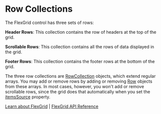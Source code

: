 Row Collections
===============

The FlexGrid control has three sets of rows:

**Header Rows**: This collection contains the row of headers at the top of the grid. 

**Scrollable Rows**: This collection contains all the rows of data displayed in the grid.

**Footer Rows**: This collection contains the footer rows at the bottom of the grid.

The three row collections are [RowCollection](https://www.grapecity.com/wijmo/api/classes/wijmo_grid.rowcollection.html) objects, which extend regular arrays. You may add or remove rows by adding or removing [Row](https://www.grapecity.com/wijmo/api/classes/wijmo_grid.row.html) objects from these arrays. In most cases, however, you won't add or remove scrollable rows, since the grid does that automatically when you set the [itemsSource](https://www.grapecity.com/wijmo/api/classes/wijmo_grid.flexgrid.html#itemssource) property.

[Learn about FlexGrid](https://www.grapecity.com/wijmo/flexgrid-javascript-data-grid) | [FlexGrid API Reference](https://www.grapecity.com/wijmo/api/classes/wijmo_grid.flexgrid.html)